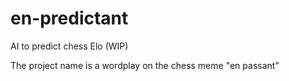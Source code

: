 # en-predictant
AI to predict chess Elo (WIP)

The project name is a wordplay on the chess meme "en passant"
